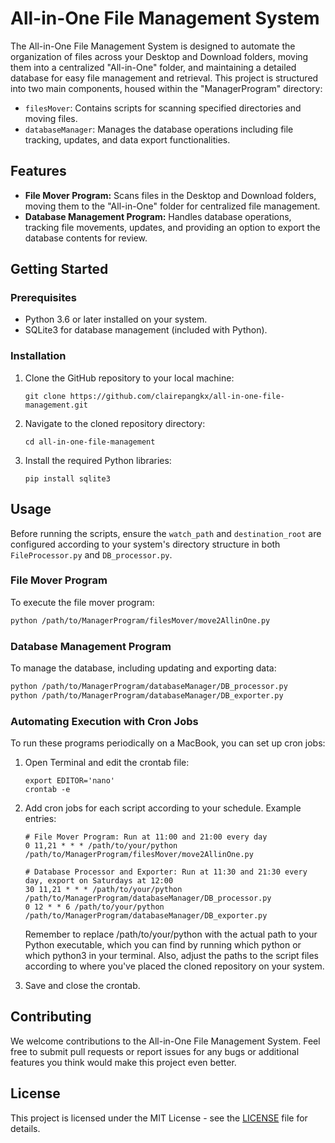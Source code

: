 # All-in-One File Management System

The All-in-One File Management System is designed to automate the organization of files across your Desktop and Download folders, moving them into a centralized "All-in-One" folder, and maintaining a detailed database for easy file management and retrieval. This project is structured into two main components, housed within the "ManagerProgram" directory: 

- `filesMover`: Contains scripts for scanning specified directories and moving files.
- `databaseManager`: Manages the database operations including file tracking, updates, and data export functionalities.

## Features

- **File Mover Program:** Scans files in the Desktop and Download folders, moving them to the "All-in-One" folder for centralized file management.
- **Database Management Program:** Handles database operations, tracking file movements, updates, and providing an option to export the database contents for review.

## Getting Started

### Prerequisites

- Python 3.6 or later installed on your system.
- SQLite3 for database management (included with Python).

### Installation

1. Clone the GitHub repository to your local machine:
    ```
    git clone https://github.com/clairepangkx/all-in-one-file-management.git
    ```
2. Navigate to the cloned repository directory:
    ```
    cd all-in-one-file-management
    ```
3. Install the required Python libraries:
    ```
    pip install sqlite3
    ```

## Usage

Before running the scripts, ensure the `watch_path` and `destination_root` are configured according to your system's directory structure in both `FileProcessor.py` and `DB_processor.py`.

### File Mover Program

To execute the file mover program:

```bash
python /path/to/ManagerProgram/filesMover/move2AllinOne.py
```

### Database Management Program

To manage the database, including updating and exporting data:

```bash
python /path/to/ManagerProgram/databaseManager/DB_processor.py
python /path/to/ManagerProgram/databaseManager/DB_exporter.py
```

### Automating Execution with Cron Jobs

To run these programs periodically on a MacBook, you can set up cron jobs:

1. Open Terminal and edit the crontab file:
    ```
    export EDITOR='nano'
    crontab -e
    ```
2. Add cron jobs for each script according to your schedule. Example entries:
    ```cron
    # File Mover Program: Run at 11:00 and 21:00 every day
    0 11,21 * * * /path/to/your/python /path/to/ManagerProgram/filesMover/move2AllinOne.py

    # Database Processor and Exporter: Run at 11:30 and 21:30 every day, export on Saturdays at 12:00
    30 11,21 * * * /path/to/your/python /path/to/ManagerProgram/databaseManager/DB_processor.py
    0 12 * * 6 /path/to/your/python /path/to/ManagerProgram/databaseManager/DB_exporter.py
    ```
    Remember to replace /path/to/your/python with the actual path to your Python executable, which you can find by running which python or which python3 in your terminal. Also, adjust 
    the paths to the script files according to where you've placed the cloned repository on your system.


3. Save and close the crontab.

## Contributing

We welcome contributions to the All-in-One File Management System. Feel free to submit pull requests or report issues for any bugs or additional features you think would make this project even better.

## License

This project is licensed under the MIT License - see the [LICENSE](LICENSE.md) file for details.
